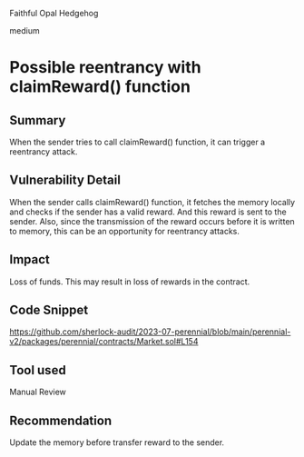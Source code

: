Faithful Opal Hedgehog

medium

# Possible reentrancy with claimReward() function
## Summary

When the sender tries to call claimReward() function, it can trigger a reentrancy attack.

## Vulnerability Detail

When the sender calls claimReward() function, it fetches the memory locally and checks if the sender has a valid reward. And this reward is sent to the sender. Also, since the transmission of the reward occurs before it is written to memory, this can be an opportunity for reentrancy attacks.

## Impact

Loss of funds. This may result in loss of rewards in the contract.

## Code Snippet

https://github.com/sherlock-audit/2023-07-perennial/blob/main/perennial-v2/packages/perennial/contracts/Market.sol#L154 

## Tool used

Manual Review

## Recommendation

Update the memory before transfer reward to the sender.
